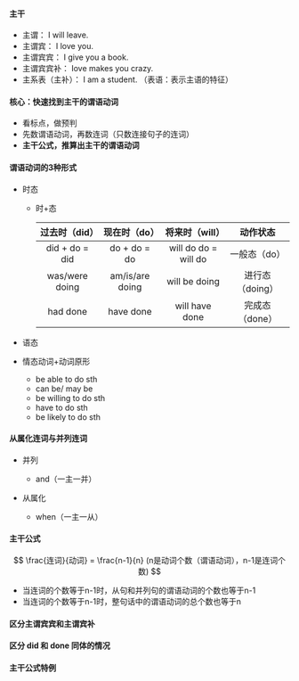 #### 主干

- 主谓： I will leave. 
- 主谓宾： I love you. 
- 主谓宾宾： I give you a book. 
- 主谓宾宾补：  Iove makes you crazy. 
- 主系表（主补）： I am a student. （表语：表示主语的特征）

#### 核心：快速找到主干的谓语动词

- 看标点，做预判
- 先数谓语动词，再数连词（只数连接句子的连词）
- **主干公式，推算出主干的谓语动词**

#### 谓语动词的3种形式

- 时态

  - 时+态

    | 过去时（did）  |  现在时（do）   |    将来时（will）    |    动作状态     |
    | :------------: | :-------------: | :------------------: | :-------------: |
    | did + do = did |  do + do = do   | will do do = will do |  一般态（do）   |
    | was/were doing | am/is/are doing |    will be doing     | 进行态（doing） |
    |    had done    |    have done    |    will have done    | 完成态（done）  |

- 语态
- 情态动词+动词原形
  - be able to do sth
  - can be/ may be
  - be willing to do sth
  - have to do sth
  - be likely to do sth

#### 从属化连词与并列连词

- 并列
  - and（一主一并）

- 从属化
  - when（一主一从）

#### 主干公式

$$
\frac{连词}{动词} = \frac{n-1}{n}       (n是动词个数（谓语动词），n-1是连词个数)
$$

- 当连词的个数等于n-1时，从句和并列句的谓语动词的个数也等于n-1
- 当连词的个数等于n-1时，整句话中的谓语动词的总个数也等于n

#### 区分主谓宾宾和主谓宾补



#### 区分 did 和 done 同体的情况



#### 主干公式特例

